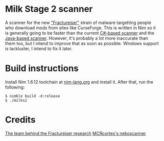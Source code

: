 # Milk Stage 2 scanner
A scanner for the new ["Fractureiser"](https://github.com/fractureiser-investigation/fractureiser) strain of malware
targetting people who download mods from sites like CurseForge. This is written in Nim so it is generally going to be
faster than the current [C#-based scanner](https://github.com/overwolf/jar-infection-scanner) and the [Java-based scanner](https://github.com/MCRcortex/nekodetector).
However, it's probably a lot more inaccurate than them too, but I intend to improve that as soon as possible.
Windows support is lackluster, I intend to fix it later.

# Build instructions
Install Nim 1.6.12 toolchain at [nim-lang.org](https://nim-lang.org) and install it.
After that, run the following:
```
$ nimble build -d:release
$ ./milks2
```

# Credits
[The team behind the Fractureiser research](https://github.com/fractureiser-investigation/fractureiser/)
[MCRcortex's nekoscanner](https://github.com/MCRcortex/nekodetector)
